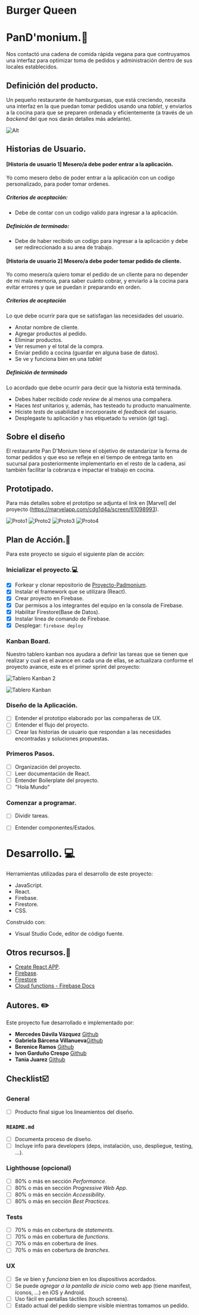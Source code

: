 # Burger Queen

# PanD'monium.:fork_and_knife:

Nos contactó una cadena de comida rápida vegana para que contruyamos una interfaz para optimizar toma de pedidos y administración dentro de sus locales establecidos.

## Definición del producto.

Un pequeño restaurante de hamburguesas, que está creciendo, necesita una interfaz en la que puedan tomar pedidos usando una _tablet_, y enviarlos a la cocina para que se preparen ordenada y eficientemente (a través de un _backend_ del que nos darán detalles más adelante).

![Alt](https://user-images.githubusercontent.com/110297/42118136-996b4a52-7bc6-11e8-8a03-ada078754715.jpg)

## Historias de Usuario.

#### [Historia de usuario 1] Mesero/a debe poder entrar a la aplicación.

Yo como mesero debo de poder entrar a la aplicación con un codigo personalizado, para poder tomar ordenes. 

##### Criterios de aceptación:

 - Debe de contar con un codigo valido para ingresar a la aplicación.
 
 ##### Definición de terminado:
 
 - Debe de haber recibido un codigo para ingresar a la aplicación y debe ser redireccionado a su area de trabajo.

#### [Historia de usuario 2] Mesero/a debe poder tomar pedido de cliente.

Yo como mesero/a quiero tomar el pedido de un cliente para no depender de mi mala memoria, para saber cuánto cobrar, y enviarlo a la cocina para evitar errores y que se puedan ir preparando en orden.

##### Criterios de aceptación

Lo que debe ocurrir para que se satisfagan las necesidades del usuario.

-   Anotar nombre de cliente.
-   Agregar productos al pedido.
-   Eliminar productos.
-   Ver resumen y el total de la compra.
-   Enviar pedido a cocina (guardar en alguna base de datos).
-   Se ve y funciona bien en una  _tablet_

##### Definición de terminado

Lo acordado que debe ocurrir para decir que la historia está terminada.

-   Debes haber recibido  _code review_  de al menos una compañera.
-   Haces  _test_  unitarios y, además, has testeado tu producto manualmente.
-   Hiciste  _tests_  de usabilidad e incorporaste el  _feedback_  del usuario.
-   Desplegaste tu aplicación y has etiquetado tu versión (git tag).

## Sobre el diseño

 El restaurante Pan D'Monium tiene el objetivo de estandarizar la forma de tomar pedidos y que eso se refleje en el tiempo de entrega tanto en sucursal para posteriormente implementarlo en el resto de la cadena, así también facilitar la cobranza e impactar el trabajo en cocina.
 
## Prototipado.
 
Para más detalles sobre el prototipo se adjunta el link en [Marvel] del proyecto (https://marvelapp.com/cdg1d4a/screen/61098993).

![Proto1](https://github.com/MercedesDavila/Pandmonium/blob/branch-Mercedes/img/proto_1.JPG?raw=true)
![Proto2](https://github.com/MercedesDavila/Pandmonium/blob/branch-Mercedes/img/proto_2.JPG?raw=true)
![Proto3](https://github.com/MercedesDavila/Pandmonium/blob/branch-Mercedes/img/proto_3.JPG?raw=true)
![Proto4](https://github.com/MercedesDavila/Pandmonium/blob/branch-Mercedes/img/proto_4.JPG?raw=true)

## Plan de Acción.:bookmark_tabs:
Para este proyecto se siguio el siguiente plan de acción:

### Inicializar el proyecto.:computer:

 - [x] Forkear y clonar repositorio de 
       [Proyecto-Padmonium](https://github.com/MercedesDavila/Pandmonium).
 - [x] Instalar el framework que se utilizara  (React).
 - [x] Crear proyecto en Firebase.
 - [x] Dar permisos a los integrantes del equipo en la consola de Firebase.
 - [x] Habilitar Firestore(Base de Datos).
 - [x] Instalar linea de comando de Firebase.
 - [x] Desplegar: `firebase deploy`
 
 ### Kanban Board.

Nuestro tablero kanban nos ayudara a definir las tareas que se tienen que realizar y cual es el avance en cada una de ellas,  se actualizara conforme el proyecto avance, este es el primer sprint del proyecto: 

![Tablero Kanban 2](https://github.com/MercedesDavila/Pandmonium/blob/branch-Mercedes/img/Tablero_Proyecto.jpg?raw=true)

![Tablero Kanban](https://github.com/MercedesDavila/Pandmonium/blob/branch-Mercedes/img/historias.png?raw=true) 


 ### Diseño de la Aplicación.
 
 - [ ] Entender el prototipo elaborado por las compañeras de UX.
 - [ ] Entender el flujo del proyecto.
 - [ ] Crear las historias de usuario que respondan a las necesidades encontradas y soluciones propuestas.

 ### Primeros Pasos.
 
- [ ] Organización del proyecto. 
- [ ] Leer documentación de React.
- [ ] Entender Boilerplate del proyecto.
- [ ] "Hola Mundo"

### Comenzar a programar.

 - [ ] Dividir tareas.
 - [ ] Entender componentes/Estados. 


# Desarrollo. :computer:

Herramientas utilizadas para el desarrollo de este proyecto:

-   JavaScript.
-   React.
-   Firebase.
-   Firestore.
-   CSS.

Construido con:
 -   Visual Studio Code, editor de código fuente.
 
 ## Otros recursos.:file_folder:
 - [Create React APP](https://create-react-app.dev/docs/getting-started).
 - [Firebase](hhttps://firebase.google.com/).
 - [Firestore](https://firebase.google.com/docs/firestore?hl=es-419)
 - [Cloud functions - Firebase Docs](https://firebase.google.com/docs/functions/?hl=es-419)

## Autores. :pencil2:

Este proyecto fue desarrollado e implementado por:

 - **Mercedes Dávila Vázquez**  [Github](https://github.com/MercedesDavila/Pandmonium) 
 - **Gabriela Bárcena Villanueva**[Github](https://github.com/gbarcenav/Pandmonium)
 - **Berenice Ramos** [Github](https://github.com/Bere333/Pandmonium)
 - **Ivon Garduño Crespo** [Github](https://github.com/BLANK-TECH/Pandmonium)
 - **Tania Juarez** [Github](https://github.com/TaniaEJuarez/Pandmonium)

## Checklist:ballot_box_with_check:


### General

* [ ] Producto final sigue los lineamientos del diseño.

### `README.md`

* [ ] Documenta proceso de diseño.
* [ ] Incluye info para developers (deps, instalación, uso, despliegue, testing,
...).

### Lighthouse (opcional)

* [ ] 80% o más en sección _Performance_.
* [ ] 80% o más en sección _Progressive Web App_.
* [ ] 80% o más en sección _Accessibility_.
* [ ] 80% o más en sección _Best Practices_.

### Tests

* [ ] 70% o más en cobertura de _statements_.
* [ ] 70% o más en cobertura de _functions_.
* [ ] 70% o más en cobertura de _lines_.
* [ ] 70% o más en cobertura de _branches_.

### UX

* [ ] Se _ve_ bien y _funciona_ bien en los dispositivos acordados.
* [ ] Se puede _agregar a la pantalla de inicio_ como web app (tiene manifest,
íconos, ...) en iOS y Android.
* [ ] Uso fácil en pantallas táctiles (touch screens).
* [ ] Estado actual del pedido siempre visible mientras tomamos un pedido.